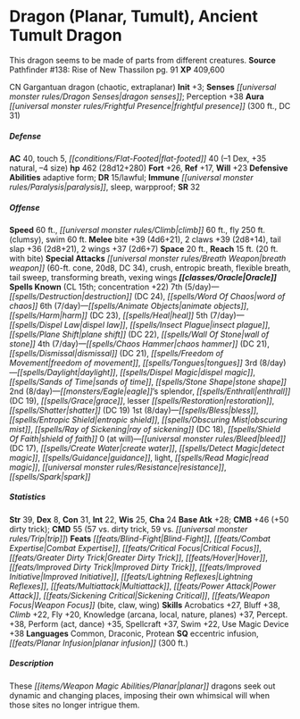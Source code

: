 ﻿---
cssclass: [monsters]
title1: Dragon (Planar, Tumult), Ancient Tumult Dragon
desc_short: This dragon seems to be made of parts from different creatures.
title2: Ancient Tumult Dragon
CR: 21
sources:
- name: 'Pathfinder #138: Rise of New Thassilon'
  page: 91
  link: https://paizo.com/products/btq01w1w
XP: 409600
alignment: CN
size: Gargantuan
type: dragon
subtypes:
- chaotic
- extraplanar
initiative:
  bonus: 3
senses:
  dragon senses: true
auras:
- name: frightful presence
  radius: 300
  DC: 31
AC:
  AC: 40
  touch: 5
  flat_footed: 40
  components:
    dex: -1
    natural: 35
    size: -4
HP:
  HP: 462
  long: 28d12+280
saves:
  fort: 26
  ref: 17
  will: 23
defensive_abilities:
- adaptive form
DR:
- amount: 15
  weakness: lawful
immunities:
- paralysis
- sleep
- warpproof
SR: 32
speeds:
  base: 60
  climb: 60
  fly: 250
  fly_maneuverability: clumsy
  swim: 60
attacks:
  melee:
  - - text: bite +39 (4d6+21)
      entries:
      - - damage: 4d6+21
      attack: bite
      bonus:
      - 39
    - text: 2 claws +39 (2d8+14)
      entries:
      - - damage: 2d8+14
      count: 2
      attack: claws
      bonus:
      - 39
    - text: tail slap +36 (2d8+21)
      entries:
      - - damage: 2d8+21
      attack: tail slap
      bonus:
      - 36
    - text: 2 wings +37 (2d6+7)
      entries:
      - - damage: 2d6+7
      count: 2
      attack: wings
      bonus:
      - 37
  special:
  - breath weapon (60-ft. cone, 20d8, DC 34)
  - crush
  - entropic breath
  - flexible breath
  - tail sweep
  - transforming breath
  - vexing wings
space: 20
reach: 15
reach_other: 20 ft. with bite
spells:
  entries:
  - name: destruction
    source: Oracle
    level: 7
    DC: 24
  - name: word of chaos
    source: Oracle
    level: 7
  - name: animate objects
    source: Oracle
    level: 6
  - name: harm
    source: Oracle
    level: 6
    DC: 23
  - name: heal
    source: Oracle
    level: 6
  - name: dispel law
    source: Oracle
    level: 5
  - name: insect plague
    source: Oracle
    level: 5
  - name: plane shift
    source: Oracle
    level: 5
    DC: 22
  - name: wall of stone
    source: Oracle
    level: 5
  - name: chaos hammer
    source: Oracle
    level: 4
    DC: 21
  - name: dismissal
    source: Oracle
    level: 4
    DC: 21
  - name: freedom of movement
    source: Oracle
    level: 4
  - name: tongues
    source: Oracle
    level: 4
  - name: daylight
    source: Oracle
    level: 3
  - name: dispel magic
    source: Oracle
    level: 3
  - name: sands of time
    source: Oracle
    level: 3
  - name: stone shape
    source: Oracle
    level: 3
  - name: eagle's splendor
    source: Oracle
    level: 2
  - name: enthrall
    source: Oracle
    level: 2
    DC: 19
  - name: grace
    source: Oracle
    level: 2
  - name: lesser restoration
    source: Oracle
    level: 2
  - name: shatter
    source: Oracle
    level: 2
    DC: 19
  - name: bless
    source: Oracle
    level: 1
  - name: entropic shield
    source: Oracle
    level: 1
  - name: obscuring mist
    source: Oracle
    level: 1
  - name: ray of sickening
    source: Oracle
    level: 1
    DC: 18
  - name: shield of faith
    source: Oracle
    level: 1
  - name: bleed
    source: Oracle
    level: 0
    DC: 17
  - name: create water
    source: Oracle
    level: 0
  - name: detect magic
    source: Oracle
    level: 0
  - name: guidance
    source: Oracle
    level: 0
  - name: light
    source: Oracle
    level: 0
  - name: read magic
    source: Oracle
    level: 0
  - name: resistance
    source: Oracle
    level: 0
  - name: spark
    source: Oracle
    level: 0
  sources:
  - name: Oracle
    type: known
    CL: 15
    concentration: 22
    slots:
      7: 5
      6: 7
      5: 7
      4: 7
      3: 8
      2: 8
      1: 8
      0: at-will
ability_scores:
  STR: 39
  DEX: 8
  CON: 31
  INT: 22
  WIS: 25
  CHA: 24
BAB: 28
CMB: 46
CMB_other: +50 dirty trick
CMD: 55
CMD_other: 57 vs. dirty trick, 59 vs. trip
feats:
- name: Blind-Fight
- name: Combat Expertise
- name: Critical Focus
- name: Greater Dirty Trick
- name: Hover
- name: Improved Dirty Trick
- name: Improved Initiative
- name: Lightning Reflexes
- name: Multiattack
- name: Power Attack
- name: Sickening Critical
- name: Weapon Focus (bite)
- name: Weapon Focus (claw)
- name: Weapon Focus (wing)
skills:
  Acrobatics: 27
  Bluff: 38
  Climb: 22
  Fly: 20
  Knowledge (arcana): 37
  Knowledge (local): 37
  Knowledge (nature): 37
  Knowledge (planes): 37
  Perception: 38
  Perform (act): 35
  Perform (dance): 35
  Spellcraft: 37
  Swim: 22
  Use Magic Device: 38
languages:
- Common
- Draconic
- Protean
special_qualities:
- eccentric infusion
- planar infusion (300 ft.)
desc_long: These planar dragons seek out dynamic and changing places, imposing their
  own whimsical will when those sites no longer intrigue them.

---

# Dragon (Planar, Tumult), Ancient Tumult Dragon
This dragon seems to be made of parts from different creatures.
**Source** Pathfinder #138: Rise of New Thassilon pg. 91
**XP** 409,600

CN Gargantuan dragon (chaotic, extraplanar)
**Init** +3; **Senses** _[[universal monster rules/Dragon Senses|dragon senses]]_; Perception +38
**Aura** _[[universal monster rules/Frightful Presence|frightful presence]]_ (300 ft., DC 31)

##### Defense

**AC** 40, touch 5, _[[conditions/Flat-Footed|flat-footed]]_ 40 (–1 Dex, +35 natural, –4 size)
**hp** 462 (28d12+280)
**Fort** +26, **Ref** +17, **Will** +23
**Defensive Abilities** adaptive form; **DR** 15/lawful; **Immune** _[[universal monster rules/Paralysis|paralysis]]_, sleep, warpproof; **SR** 32

##### Offense
**Speed** 60 ft., _[[universal monster rules/Climb|climb]]_ 60 ft., fly 250 ft. (clumsy), swim 60 ft.
**Melee** bite +39 (4d6+21), 2 claws +39 (2d8+14), tail slap +36 (2d8+21), 2 wings +37 (2d6+7)
**Space** 20 ft., **Reach** 15 ft. (20 ft. with bite)
**Special Attacks** _[[universal monster rules/Breath Weapon|breath weapon]]_ (60-ft. cone, 20d8, DC 34), crush, entropic breath, flexible breath, tail sweep, transforming breath, vexing wings
**_[[classes/Oracle|Oracle]]_ Spells Known** (CL 15th; concentration +22)
7th (5/day)—_[[spells/Destruction|destruction]]_ (DC 24), _[[spells/Word Of Chaos|word of chaos]]_ 
6th (7/day)—_[[spells/Animate Objects|animate objects]]_, _[[spells/Harm|harm]]_ (DC 23), _[[spells/Heal|heal]]_ 
5th (7/day)—_[[spells/Dispel Law|dispel law]]_, _[[spells/Insect Plague|insect plague]]_, _[[spells/Plane Shift|plane shift]]_ (DC 22), _[[spells/Wall Of Stone|wall of stone]]_ 
4th (7/day)—_[[spells/Chaos Hammer|chaos hammer]]_ (DC 21), _[[spells/Dismissal|dismissal]]_ (DC 21), _[[spells/Freedom of Movement|freedom of movement]]_, _[[spells/Tongues|tongues]]_ 
3rd (8/day)—_[[spells/Daylight|daylight]]_, _[[spells/Dispel Magic|dispel magic]]_, _[[spells/Sands of Time|sands of time]]_, _[[spells/Stone Shape|stone shape]]_ 
2nd (8/day)—_[[monsters/Eagle|eagle]]_’s splendor, _[[spells/Enthrall|enthrall]]_ (DC 19), _[[spells/Grace|grace]]_, lesser _[[spells/Restoration|restoration]]_, _[[spells/Shatter|shatter]]_ (DC 19) 
1st (8/day)—_[[spells/Bless|bless]]_, _[[spells/Entropic Shield|entropic shield]]_, _[[spells/Obscuring Mist|obscuring mist]]_, _[[spells/Ray of Sickening|ray of sickening]]_ (DC 18), _[[spells/Shield Of Faith|shield of faith]]_ 
0 (at will)—_[[universal monster rules/Bleed|bleed]]_ (DC 17), _[[spells/Create Water|create water]]_, _[[spells/Detect Magic|detect magic]]_, _[[spells/Guidance|guidance]]_, light, _[[spells/Read Magic|read magic]]_, _[[universal monster rules/Resistance|resistance]]_, _[[spells/Spark|spark]]_

##### Statistics
**Str** 39, **Dex** 8, **Con** 31, **Int** 22, **Wis** 25, **Cha** 24
**Base Atk** +28; **CMB** +46 (+50 dirty trick); **CMD** 55 (57 vs. dirty trick, 59 vs. _[[universal monster rules/Trip|trip]]_)
**Feats** _[[feats/Blind-Fight|Blind-Fight]]_, _[[feats/Combat Expertise|Combat Expertise]]_, _[[feats/Critical Focus|Critical Focus]]_, _[[feats/Greater Dirty Trick|Greater Dirty Trick]]_, _[[feats/Hover|Hover]]_, _[[feats/Improved Dirty Trick|Improved Dirty Trick]]_, _[[feats/Improved Initiative|Improved Initiative]]_, _[[feats/Lightning Reflexes|Lightning Reflexes]]_, _[[feats/Multiattack|Multiattack]]_, _[[feats/Power Attack|Power Attack]]_, _[[feats/Sickening Critical|Sickening Critical]]_, _[[feats/Weapon Focus|Weapon Focus]]_ (bite, claw, wing)
**Skills** Acrobatics +27, Bluff +38, _Climb_ +22, Fly +20, Knowledge (arcana, local, nature, planes) +37, Percept. +38, Perform (act, dance) +35, Spellcraft +37, Swim +22, Use Magic Device +38
**Languages** Common, Draconic, Protean
**SQ** eccentric infusion, _[[feats/Planar Infusion|planar infusion]]_ (300 ft.)

##### Description

These _[[items/Weapon Magic Abilities/Planar|planar]]_ dragons seek out dynamic and changing places, imposing their own whimsical will when those sites no longer intrigue them.